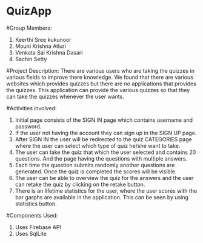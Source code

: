 # QuizApp


#Group Members:

1. Keerthi Sree kukunoor
2. Mouni Krishna Atluri
3. Venkata Sai Krishna Dasari
4. Sachin Setty

#Project Description:
There are various users who are taking the quizzes in various fields to improve there knowledge. We found that there are various websites which provides quizzes but there are no applications that provides the quizzes. This application can provide the various quizzes so that they can take the quizzes whenever the user wants.   


#Activities involved:

1.	Initial page consists of the SIGN IN page which contains username and password.
2.	If the user not having the account they can sign up in the SIGN UP page.
3.	After SIGN IN the user will be redirected to the quiz CATEGORIES page where the user can select which type of quiz he/she want to take.
4.	The user can take the quiz that which the user selected and contains 20 questions. And the page having the questions with multiple answers.
5.	Each time the question submits randomly another questions are generated. Once the quiz is completed the scores will be visible.
6. The user can be able to overview the quiz for the answers and the user can retake the quiz by clicking on the retake button.
7. There is an lifetime statistics for the user, where the user scores with the bar garphs are available in the application. This can be seen by using statistics button.

#Components Used:

1. Uses Firebase API
2. Uses SqlLite




